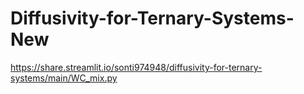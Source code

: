 # Diffusivity-for-Ternary-Systems-New

https://share.streamlit.io/sonti974948/diffusivity-for-ternary-systems/main/WC_mix.py
